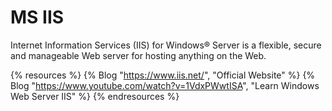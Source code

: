 # MS IIS

Internet Information Services (IIS) for Windows® Server is a flexible, secure and manageable Web server for hosting anything on the Web.

{% resources %}
  {% Blog "https://www.iis.net/", "Official Website" %}
  {% Blog "https://www.youtube.com/watch?v=1VdxPWwtISA", "Learn Windows Web Server IIS" %}
{% endresources %}
